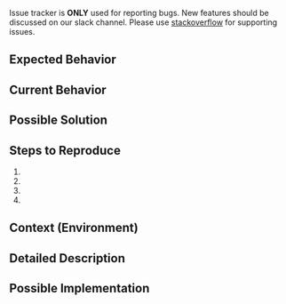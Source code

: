 Issue tracker is **ONLY** used for reporting bugs. New features should be discussed on our slack channel. Please use [stackoverflow](https://stackoverflow.com) for supporting issues.
<!--- Provide a general summary of the issue in the Title above -->
## Expected Behavior
<!--- Tell us what should happen -->
## Current Behavior
<!--- Tell us what happens instead of the expected behavior -->
## Possible Solution
<!--- Not obligatory, but suggest a fix/reason for the bug, -->
## Steps to Reproduce
<!--- Provide a link to a live example, or an unambiguous set of steps to -->
<!--- reproduce this bug. Include code to reproduce, if relevant -->
1.
2.
3.
4.
## Context (Environment)
<!--- How has this issue affected you? What are you trying to accomplish? -->
<!--- Providing context helps us come up with a solution that is most useful in the real world -->
<!--- Provide a general summary of the issue in the Title above -->
## Detailed Description
<!--- Provide a detailed description of the change or addition you are proposing -->
## Possible Implementation
<!--- Not obligatory, but suggest an idea for implementing addition or change -->
